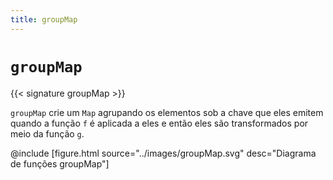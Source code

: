 ```yaml
---
title: groupMap
---
```


# `groupMap`

{{< signature groupMap >}}

`groupMap` crie um `Map` agrupando os elementos sob a chave que eles emitem quando a função `f` é aplicada a eles e então eles são transformados por meio da função `g`.

@include [figure.html source="../images/groupMap.svg" desc="Diagrama de funções groupMap"]
